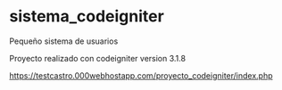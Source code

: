 # sistema_codeigniter


Pequeño sistema de usuarios

Proyecto realizado con codeigniter version 3.1.8

https://testcastro.000webhostapp.com/proyecto_codeigniter/index.php
